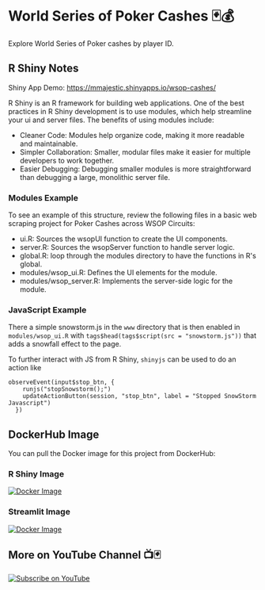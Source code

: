 # World Series of Poker Cashes 🃏💰

Explore World Series of Poker cashes by player ID.

## R Shiny Notes

Shiny App Demo: https://mmajestic.shinyapps.io/wsop-cashes/

R Shiny is an R framework for building web applications. One of the best practices in R Shiny development is to use modules, which help streamline your ui and server files. The benefits of using modules include:

- Cleaner Code: Modules help organize code, making it more readable and maintainable.
- Simpler Collaboration: Smaller, modular files make it easier for multiple developers to work together.
- Easier Debugging: Debugging smaller modules is more straightforward than debugging a large, monolithic server file.

### Modules Example

To see an example of this structure, review the following files in a basic web scraping project for Poker Cashes across WSOP Circuits:

- ui.R: Sources the wsopUI function to create the UI components.
- server.R: Sources the wsopServer function to handle server logic.
- global.R: loop through the modules directory to have the functions in R's global.
- modules/wsop_ui.R: Defines the UI elements for the module.
- modules/wsop_server.R: Implements the server-side logic for the module.

### JavaScript Example

There a simple snowstorm.js in the `www` directory that is then enabled in `modules/wsop_ui.R` with `tags$head(tags$script(src = "snowstorm.js"))` that adds a snowfall effect to the page.  

To further interact with JS from R Shiny, `shinyjs` can be used to do an action like 

```
observeEvent(input$stop_btn, {
    runjs("stopSnowstorm();")
    updateActionButton(session, "stop_btn", label = "Stopped SnowStorm Javascript")
  })
```

## DockerHub Image

You can pull the Docker image for this project from DockerHub:

### R Shiny Image

[![Docker Image](https://img.shields.io/docker/v/mattmajestic/wsop-cashes?color=blue&label=mattmajestic/wsop-cashes&logo=docker&logoColor=white&style=for-the-badge)](https://hub.docker.com/r/mattmajestic/wsop-cashes)

### Streamlit Image
[![Docker Image](https://img.shields.io/docker/v/mattmajestic/wsop-cashes-streamlit?color=blue&label=mattmajestic/wsop-cashes-streamlit&logo=docker&logoColor=white&style=for-the-badge)](https://hub.docker.com/r/mattmajestic/wsop-cashes-streamlit)

## More on YouTube Channel 📺🃏

[![Subscribe on YouTube](https://img.shields.io/badge/Subscribe-red)](https://www.youtube.com/@majesticcoding) 
